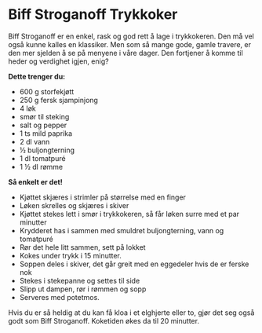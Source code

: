 # Biff Stroganoff Trykkoker

Biff Stroganoff er en enkel, rask og god rett å lage i trykkokeren. Den må vel også kunne kalles en klassiker. Men som så mange gode, gamle travere, er den mer  sjelden å se på menyene i våre dager. Den fortjener å komme til heder og verdighet igjen, enig?

**Dette trenger du:**
* 600 g storfekjøtt
* 250 g fersk sjampinjong
* 4 løk
* smør til steking
* salt og pepper
* 1 ts mild paprika
* 2 dl vann
* ½ buljongterning
* 1 dl tomatpuré
* 1 ½ dl rømme
 

**Så enkelt er det!**
* Kjøttet skjæres i strimler på størrelse med en finger
* Løken skrelles og skjæres i skiver
* Kjøttet stekes lett i smør i trykkokeren, så får løken surre med et par minutter
* Krydderet has i sammen med smuldret ­buljongterning, vann og tomatpuré
* Rør det hele litt sammen, sett på lokket
* Kokes under trykk i 15 minutter.
* Soppen deles i skiver, det går greit med en eggedeler hvis de er ferske nok
* Stekes i stekepanne og settes til side
* Slipp ut dampen, rør i rømmen og sopp
* Serveres med potetmos.

Hvis du er så heldig at du kan få kloa i et elghjerte eller to, gjør det seg også godt som Biff Stroganoff. Koketiden økes da til 20 minutter.

 
